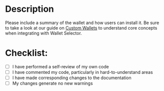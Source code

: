 # Description

Please include a summary of the wallet and how users can install it. Be sure to take a look at our guide on [Custom Wallets](https://github.com/Peersyst/wallet-selector/blob/main/packages/core/docs/guides/custom-wallets.md) to understand core concepts when integrating with Wallet Selector.

# Checklist:
<!-- CHECKLIST_TYPE: ALL -->
- [ ] I have performed a self-review of my own code
- [ ] I have commented my code, particularly in hard-to-understand areas
- [ ] I have made corresponding changes to the documentation
- [ ] My changes generate no new warnings
<!-- /CHECKLIST_TYPE -->
